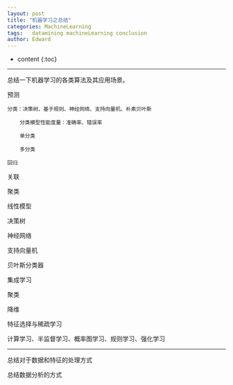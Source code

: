 ```yaml
---
layout: post
title: "机器学习之总结"
categories: MachineLearning
tags:   datamining machineLearning conclusion
author: Edward
---
```


* content
{:toc}

--------------------

总结一下机器学习的各类算法及其应用场景。

预测

    分类：决策树、基于规则、神经网络、支持向量机、朴素贝叶斯

        分类模型性能度量：准确率、错误率

        单分类

        多分类

    回归

关联

聚类

线性模型

决策树

神经网络

支持向量机

贝叶斯分类器

集成学习

聚类

降维

特征选择与稀疏学习

计算学习、半监督学习、概率图学习、规则学习、强化学习


-----------------------

总结对于数据和特征的处理方式

总结数据分析的方式